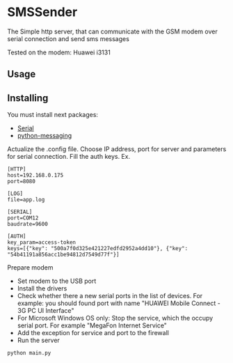 # SMSSender

The Simple http server, that can communicate with the GSM modem over serial connection and send sms messages
 
Tested on the modem: Huawei i3131
## Usage

## Installing

You must install next packages:
- [Serial](https://pypi.python.org/pypi/pyserial)
- [python-messaging](https://github.com/pmarti/python-messaging)

Actualize the .config file. Choose IP address, port for server and parameters for serial connection.
Fill the auth keys.
Ex.
```
[HTTP]
host=192.168.0.175
port=8080

[LOG]
file=app.log

[SERIAL]
port=COM12
baudrate=9600

[AUTH]
key_param=access-token
keys=[{"key": "500a7f0d325e421227edfd2952a4dd10"}, {"key": "54b41191a856acc1be94812d7549d77f"}]
```

Prepare modem
- Set modem to the USB port
- Install the drivers
- Check whether there a new serial ports in the list of devices.  For example: you should found port with name "HUAWEI Mobile Connect - 3G PC UI Interface"
- For Microsoft Windows OS only: Stop the service, which the occupy serial port. For example "MegaFon Internet Service"
- Add the exception for service and port to the firewall
- Run the server
```
python main.py
```
